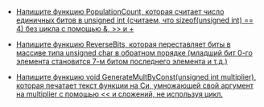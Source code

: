 + [Напишите функцию PopulationCount, которая считает число единичных битов в unsigned int (считаем, что sizeof(unsigned int) == 4) без цикла с помощью &, >> и +](https://github.com/ptrvsrg/NSU_homework_C/tree/master/%D0%9F%D0%BE%D0%B1%D0%B8%D1%82%D0%BE%D0%B2%D1%8B%D0%B5%20%D0%BE%D0%BF%D0%B5%D1%80%D0%B0%D1%86%D0%B8%D0%B8/%D0%9A%D0%BE%D0%BB%D0%B8%D1%87%D0%B5%D1%81%D1%82%D0%B2%D0%BE%20%D0%B5%D0%B4%D0%B8%D0%BD%D0%B8%D1%87%D0%BD%D1%8B%D1%85%20%D0%B1%D0%B8%D1%82%D0%BE%D0%B2)

+ [Напишите функцию ReverseBits, которая переставляет биты в массиве типа unsigned char в обратном порядке (младший бит 0-го элемента становится 7-м битом последнего элемента и т.д.)](https://github.com/ptrvsrg/NSU_homework_C/tree/master/%D0%9F%D0%BE%D0%B1%D0%B8%D1%82%D0%BE%D0%B2%D1%8B%D0%B5%20%D0%BE%D0%BF%D0%B5%D1%80%D0%B0%D1%86%D0%B8%D0%B8/%D0%9F%D0%B5%D1%80%D0%B5%D0%B2%D0%B5%D1%80%D0%BD%D1%83%D1%82%D1%8C%20%D0%B1%D0%B8%D1%82%D1%8B)

+ [Напишите функцию void GenerateMultByConst(unsigned int multiplier), которая печатает текст функции на Си, умножающей свой аргумент на multiplier с помощью << и сложений, не используя цикл.](https://github.com/ptrvsrg/NSU_homework_C/tree/master/%D0%9F%D0%BE%D0%B1%D0%B8%D1%82%D0%BE%D0%B2%D1%8B%D0%B5%20%D0%BE%D0%BF%D0%B5%D1%80%D0%B0%D1%86%D0%B8%D0%B8/%D0%A3%D0%BC%D0%BD%D0%BE%D0%B6%D0%B5%D0%BD%D0%B8%D0%B5%20%D0%B2%20%D0%B2%D0%B8%D0%B4%D0%B5%20%D1%81%D1%83%D0%BC%D0%BC%D1%8B%20%D0%BF%D0%BE%D0%B1%D0%B8%D1%82%D0%BE%D0%B2%D1%8B%D1%85%20%D1%81%D0%B4%D0%B2%D0%B8%D0%B3%D0%BE%D0%B2)